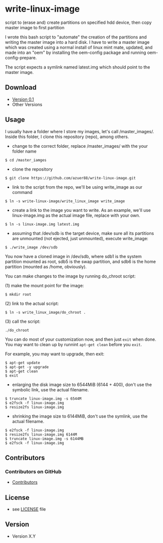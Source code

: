 
write-linux-image
======
script to (erase and) create partitions on specified hdd device, then copy master image to first partition

I wrote this bash script to "automate" the creation of the partitions and writing the master image into a hard disk.  I have to write a master image which was created using a normal install of linux mint mate, updated, and made into an "oem" by installing the oem-config package and running oem-config-prepare.

The script expects a symlink named latest.img which should point to the master image.

## Download
* [Version 0.1](https://github.com/azuer88/write-linux-image/archive/master.zip)
* Other Versions

## Usage
I usually have a folder where I store my images, let's call /master_images/.  Inside this folder, I clone this repository (repo), among others.

* change to the correct folder, replace /master_images/ with the your folder name
```
$ cd /master_iamges
```

* clone the repository
```
$ git clone https://github.com/azuer88/write-linux-image.git
```

* link to the script from the repo, we'll be using write_image as our command
```
$ ln -s write-linux-image/write_linux_image write_image
```

* create a link to the image you want to write.  As an example, we'll use linux-image.img as the actual image file, replace with your own.
```
$ ln -s linux-image.img latest.img
```

* assuming that /dev/sdb is the target device, make sure all its partitions are unmounted (not ejected, just unmounted), execute write_image:
```
$ ./write_image /dev/sdb
```

You now have a cloned image in /dev/sdb, where sdb1 is the system partition mounted as root, sdb5 is the swap partition, and sdb6 is the home partition (mounted as /home, obviously).

You can make changes to the image by running do_chroot script:

(1) make the mount point for the image:
```
$ mkdir root
```

(2) link to the actual script:
```
$ ln -s write_linux_image/do_chroot .
```

(3) call the script:
```
./do_chroot
```

You can do most of your customization now, and then just `exit` when done.  You may want to clean up by runnint `apt-get clean` before you `exit`.

For example, you may want to upgrade, then exit:
```
$ apt-get update 
$ apt-get -y upgrade
$ apt-get clean
$ exit
```

* enlarging the disk image size to 6544MiB (6144 + 400), don't use the symbolic link, use the actual filename.
```
$ truncate linux-image.img -s 6544M
$ e2fsck -f linux-image.img
$ resize2fs linux-image.img
```

* shrinking the image size to 6144MiB, don't use the symlink, use the actual filename.
```
$ e2fsck -f linux-image.img
$ resize2fs linux-image.img 6144M
$ truncate linux-image.img -s 6144MB
$ e2fsck -f linux-image.img
```



## Contributors

### Contributors on GitHub
* [Contributors](https://github.com/azuer88/write-linux-image/graphs/contributors)

## License 
* see [LICENSE](https://github.com/azuer88/write-linux-image/blob/master/LICENSE) file

## Version 
* Version X.Y


